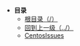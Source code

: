 * **目录**
  * [根目录（/）](/README)
  * [回到上一级（../）](/study/Linux/README)
  * [CentosIssues](/study/Linux/Centos/Issues)

